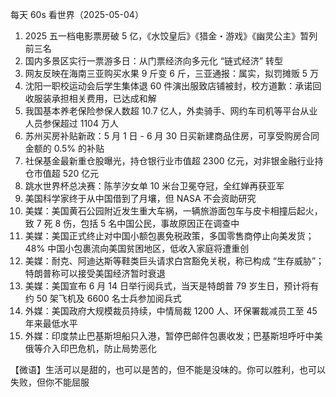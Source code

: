 每天 60s 看世界（2025-05-04）

1. 2025 五一档电影票房破 5 亿，《水饺皇后》《猎金・游戏》《幽灵公主》暂列前三名
2. 国内多景区实行一票游多日：从门票经济向多元化 “链式经济” 转型
3. 网友反映在海南三亚购买水果 9 斤变 6 斤，三亚通报：属实，拟罚摊贩 5 万
4. 沈阳一职校运动会后学生集体退 60 件演出服致店铺被封，校方道歉：承诺回收服装承担相关费用，已达成和解
5. 我国基本养老保险参保人数超 10.7 亿人，外卖骑手、网约车司机等平台从业人员参保超过 1104 万人
6. 苏州买房补贴新政：5 月 1 日 - 6 月 30 日买新建商品住房，可享受购房合同金额的 0.5% 的补贴
7. 社保基金最新重仓股曝光，持仓银行业市值超 2300 亿元，对非银金融行业持仓市值超 520 亿元
8. 跳水世界杯总决赛：陈芋汐女单 10 米台卫冕夺冠，全红婵再获亚军
9. 美国科学家终于从中国借到了月壤，但 NASA 不会资助研究
10. 美媒：美国黄石公园附近发生重大车祸，一辆旅游面包车与皮卡相撞后起火，致 7 死 8 伤，包括 5 名中国公民，事故原因正在调查中
11. 美媒：美国正式终止对中国小额包裹免税政策，多国零售商停止向美发货；48% 中国小包裹流向美国贫困地区，低收入家庭将遭重创
12. 美媒：耐克、阿迪达斯等鞋类巨头请求白宫豁免关税，称已构成 “生存威胁”；特朗普称可以接受美国经济暂时衰退
13. 美媒：美国宣布 6 月 14 日举行阅兵式，当天是特朗普 79 岁生日，预计将有约 50 架飞机及 6600 名士兵参加阅兵式
14. 外媒：美国政府大规模裁员持续，中情局裁 1200 人、环保署裁减员工至 45 年来最低水平
15. 外媒：印度禁止巴基斯坦船只入港，暂停巴邮件包裹收发；巴基斯坦呼吁中美俄等介入印巴危机，防止局势恶化

【微语】生活可以是甜的，也可以是苦的，但不能是没味的。你可以胜利，也可以失败，但你不能屈服